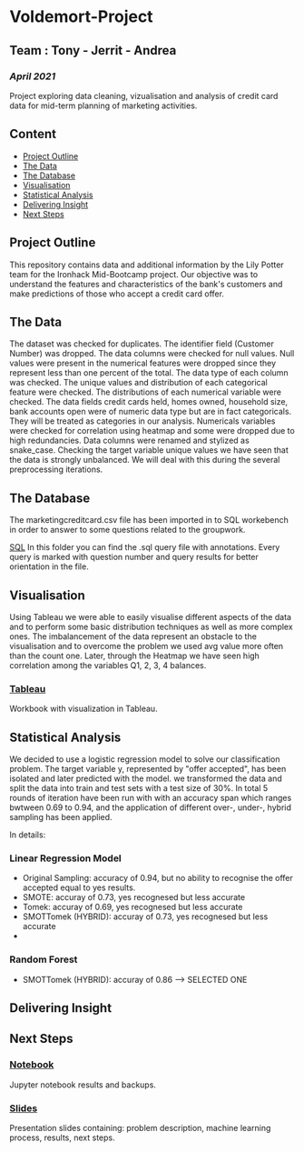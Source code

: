 # Voldemort-Project
## Team : Tony - Jerrit - Andrea
### *April 2021*

Project exploring data cleaning, vizualisation and analysis of credit card data for mid-term planning of marketing activities.

## Content

- [Project Outline](#project-outline)
- [The Data](#the-data)
- [The Database](#the-database)
- [Visualisation](#visualisation)
- [Statistical Analysis](#statistical-analysis)
- [Delivering Insight](#delivering-insight)
- [Next Steps](#next-steps)

## Project Outline

This repository contains data and additional information by the Lily Potter team for the Ironhack Mid-Bootcamp project. Our objective was to understand the features and characteristics of the bank's customers and make predictions of those who accept a credit card offer.

## The Data 

The dataset was checked for duplicates. The identifier field (Customer Number) was dropped.
The data columns were checked for null values. Null values were present in the numerical features were dropped since they represent less than one percent of the total. 
The data type of each column was checked. The unique values and distribution of each categorical feature were checked. 
The distributions of each numerical variable were checked. The data fields credit cards held, homes owned, household size, bank accounts open were of numeric data type but are in fact categoricals. 
They will be treated as categories in our analysis. Numericals variables were checked for correlation using heatmap and some were dropped due to high redundancies. Data columns were renamed and stylized as snake_case. Checking the target variable unique values we have seen that the data is strongly unbalanced. We will deal with this during the several preprocessing iterations.



## The Database

The marketingcreditcard.csv file has been imported in to SQL workebench in order to answer to some questions related to the groupwork.

[SQL](https://github.com/Tognolia/Voldemort-Project/tree/main/sql)
In this folder you can find the .sql query file with annotations. Every query is marked with question number and query results for better orientation in the file. 

## Visualisation

Using Tableau we were able to easily visualise different aspects of the data and to perform some basic distribution techniques as well as more complex ones. The imbalancement of the data represent an obstacle to the visualisation and to overcome the problem we used avg value more often than the count one. Later, through the Heatmap we have seen high correlation among the variables Q1, 2, 3, 4 balances.

### [Tableau](https://github.com/Tognolia/Voldemort-Project/tree/main/Tableau)
Workbook with visualization in Tableau.


## Statistical Analysis

We decided to use a logistic regression model to solve our classification problem. The target variable y, represented by "offer accepted", has been isolated and later predicted with the model. we transformed the data and split the data into train and test sets with a test size of 30%. In total 5 rounds of iteration have been run with with an accuracy span which ranges bwtween 0.69 to 0.94, and the application of different over-, under-, hybrid sampling has been applied.

In details:

### Linear Regression Model
- Original Sampling: accuracy of 0.94, but no ability to recognise the offer accepted equal to yes results.
- SMOTE: accuray of 0.73, yes recognesed but less accurate
- Tomek: accuray of 0.69, yes recognesed but less accurate
- SMOTTomek (HYBRID): accuray of 0.73, yes recognesed but less accurate
-
### Random Forest
- SMOTTomek (HYBRID): accuray of 0.86 --> SELECTED ONE


## Delivering Insight

## Next Steps

### [Notebook](https://github.com/Tognolia/Voldemort-Project/tree/main/Notebook)
Jupyter notebook results and backups.

### [Slides](https://github.com/Tognolia/Voldemort-Project/tree/main/Slides)
Presentation slides containing: problem description, machine learning process, results, next steps. 


